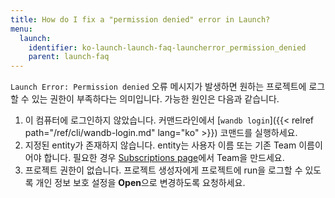 ```yaml
---
title: How do I fix a "permission denied" error in Launch?
menu:
  launch:
    identifier: ko-launch-launch-faq-launcherror_permission_denied
    parent: launch-faq
---
```


`Launch Error: Permission denied` 오류 메시지가 발생하면 원하는 프로젝트에 로그할 수 있는 권한이 부족하다는 의미입니다. 가능한 원인은 다음과 같습니다.

1. 이 컴퓨터에 로그인하지 않았습니다. 커맨드라인에서 [`wandb login`]({{< relref path="/ref/cli/wandb-login.md" lang="ko" >}}) 코맨드를 실행하세요.
2. 지정된 entity가 존재하지 않습니다. entity는 사용자 이름 또는 기존 Team 이름이어야 합니다. 필요한 경우 [Subscriptions page](https://app.wandb.ai/billing)에서 Team을 만드세요.
3. 프로젝트 권한이 없습니다. 프로젝트 생성자에게 프로젝트에 run을 로그할 수 있도록 개인 정보 보호 설정을 **Open**으로 변경하도록 요청하세요.
